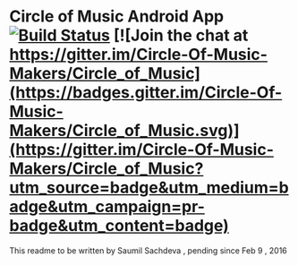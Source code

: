 # Circle of Music Android App   [![Build Status](https://api.travis-ci.org/Circle-Of-Music-Makers/Android-Application.svg?branch=master)](https://travis-ci.org/Circle-Of-Music-Makers/Circle_of_Music)    [![Join the chat at https://gitter.im/Circle-Of-Music-Makers/Circle_of_Music](https://badges.gitter.im/Circle-Of-Music-Makers/Circle_of_Music.svg)](https://gitter.im/Circle-Of-Music-Makers/Circle_of_Music?utm_source=badge&utm_medium=badge&utm_campaign=pr-badge&utm_content=badge)
This readme to be written by Saumil Sachdeva , pending since Feb 9 , 2016
